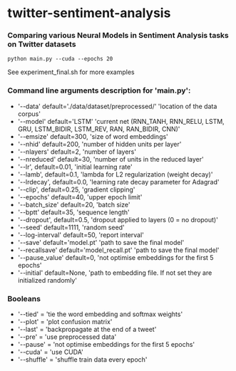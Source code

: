 # twitter-sentiment-analysis
### Comparing various Neural Models in Sentiment Analysis tasks on Twitter datasets

```
python main.py --cuda --epochs 20 
```
See experiment_final.sh for more examples

### Command line arguments description for 'main.py':

* '--data'            default='./data/dataset/preprocessed/'        'location of the data corpus'
* '--model'           default='LSTM'                               'current net (RNN_TANH, RNN_RELU, LSTM, GRU, LSTM_BIDIR, LSTM_REV, RAN, RAN_BIDIR, CNN)'
* '--emsize'          default=300,                                 'size of word embeddings'
* '--nhid'            default=200,                                 'number of hidden units per layer'
* '--nlayers'         default=2,                                   'number of layers'
* '--nreduced'        default=30,                                  'number of units in the reduced layer'
* '--lr',             default=0.01,                                'initial learning rate'
* '--lamb',           default=0.1,                                 'lambda for L2 regularization (weight decay)'
* '--lrdecay',        default=0.0,                                 'learning rate decay parameter for Adagrad'
* '--clip',           default=0.25,                                'gradient clipping'
* '--epochs'          default=40,                                  'upper epoch limit'
* '--batch_size'      default=20,                                  'batch size'
* '--bptt'            default=35,                                  'sequence length'
* '--dropout',        default=0.5,                                 'dropout applied to layers (0 = no dropout)'
* '--seed'            default=1111,                                'random seed'
* '--log-interval'    default=50,                                  'report interval'
* '--save'            default='model.pt'                           'path to save the final model'
* '--recallsave'      default='model_recall.pt'                    'path to save the final model'
* '--pause_value'     default=0,                                   'not optimise embeddings for the first 5 epochs'
* '--initial'         default=None,                                'path to embedding file. If not set they are initialized randomly'

### Booleans
* '--tied' = 'tie the word embedding and softmax weights'
* '--plot' = 'plot confusion matrix'
* '--last' = 'backpropagate at the end of a tweet'
* '--pre' = 'use preprocessed data'
* '--pause' = 'not optimise embeddings for the first 5 epochs'
* '--cuda' = 'use CUDA'
* '--shuffle' = 'shuffle train data every epoch'
